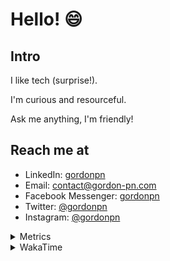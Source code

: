 # Hello! 😄

## Intro

I like tech (surprise!).

I'm curious and resourceful.

Ask me anything, I'm friendly!

## Reach me at

- LinkedIn: [gordonpn](https://www.linkedin.com/in/gordonpn/)
- Email: [contact@gordon-pn.com](mailto:contact@gordon-pn.com)
- Facebook Messenger: [gordonpn](https://www.messenger.com/t/Gordonpn)
- Twitter: [@gordonpn](https://twitter.com/Gordonpn)
- Instagram: [@gordonpn](https://www.instagram.com/gordonpn/)

<details>
  <summary>Metrics</summary>

  <img align="center" src="https://github.com/gordonpn/gordonpn/blob/master/github-metrics.svg" alt="GitHub Metrics">

</details>

<details>
  <summary>WakaTime</summary>

  <!--START_SECTION:waka-->
📊 **This Week I Spent My Time On** 

```text
💬 Programming Languages: 
Java                     4 hrs 19 mins       ██████████████░░░░░░░░░░░   56.82 % 
Brazil Dependency Config 2 hrs 28 mins       ████████░░░░░░░░░░░░░░░░░   32.67 % 
TypeScript               25 mins             █░░░░░░░░░░░░░░░░░░░░░░░░   05.65 % 
Bash                     15 mins             █░░░░░░░░░░░░░░░░░░░░░░░░   03.34 % 
JSON                     5 mins              ░░░░░░░░░░░░░░░░░░░░░░░░░   01.22 % 

🔥 Editors: 
IntelliJ IDEA            6 hrs 51 mins       ███████████████████████░░   90.26 % 
VS Code                  44 mins             ██░░░░░░░░░░░░░░░░░░░░░░░   09.74 % 
```


 Last Updated on 23/08/2024 16:24:46 UTC
<!--END_SECTION:waka-->
</details>
